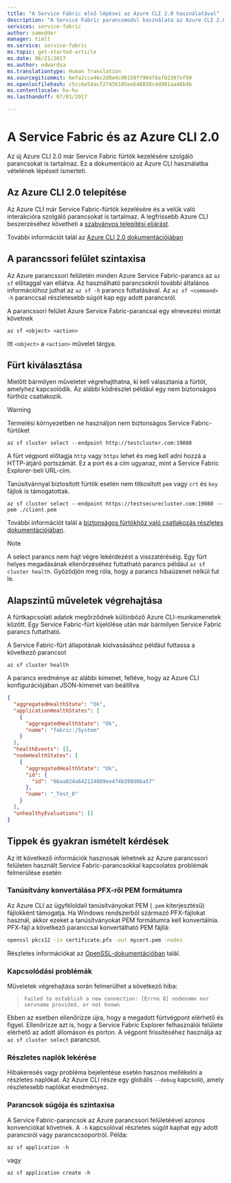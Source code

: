 ```yaml
---
title: "A Service Fabric első lépései az Azure CLI 2.0 használatával"
description: "A Service Fabric parancsmodul használata az Azure CLI 2.0 verziójában többek között fürt csatlakoztatására és alkalmazások kezelésére"
services: service-fabric
author: samedder
manager: timlt
ms.service: service-fabric
ms.topic: get-started-article
ms.date: 06/21/2017
ms.author: edwardsa
ms.translationtype: Human Translation
ms.sourcegitcommit: 6efa2cca46c2d8e4c00150ff964f8af02397ef99
ms.openlocfilehash: c5cc6e54acf27456185eeb48858c4d981aa46b4b
ms.contentlocale: hu-hu
ms.lasthandoff: 07/01/2017

---
```

<a id="service-fabric-and-azure-cli-20" class="xliff"></a>

# A Service Fabric és az Azure CLI 2.0

Az új Azure CLI 2.0 már Service Fabric fürtök kezelésére szolgáló parancsokat is tartalmaz. Ez a dokumentáció az Azure CLI használatba vételének lépéseit ismerteti.

<a id="install-azure-cli-20" class="xliff"></a>

## Az Azure CLI 2.0 telepítése

Az Azure CLI már Service Fabric-fürtök kezelésére és a velük való interakcióra szolgáló parancsokat is tartalmaz. A legfrissebb Azure CLI beszerzéséhez követheti a [szabványos telepítési eljárást](https://docs.microsoft.com/en-us/cli/azure/install-azure-cli).

További információt talál az [Azure CLI 2.0 dokumentációjában](https://docs.microsoft.com/en-us/cli/azure/overview)

<a id="cli-syntax" class="xliff"></a>

## A parancssori felület szintaxisa

Az Azure parancssori felületén minden Azure Service Fabric-parancs az `az sf` előtaggal van ellátva. Az használható parancsokról további általános információhoz juthat az `az sf -h` parancs futtatásával. Az `az sf <command> -h` paranccsal részletesebb súgót kap egy adott parancsról.

A parancssori felület Azure Service Fabric-parancsai egy elnevezési mintát követnek

```azurecli
az sf <object> <action>
```

Itt `<object>` a `<action>` művelet tárgya.

<a id="selecting-a-cluster" class="xliff"></a>

## Fürt kiválasztása

Mielőtt bármilyen műveletet végrehajthatna, ki kell választania a fürtöt, amelyhez kapcsolódik. Az alábbi kódrészlet például egy nem biztonságos fürthöz csatlakozik.

> [!WARNING]
> Termelési környezetben ne használjon nem biztonságos Service Fabric-fürtöket

```azurecli
az sf cluster select --endpoint http://testcluster.com:19080
```

A fürt végpont előtagja `http` vagy `https` lehet és meg kell adni hozzá a HTTP-átjáró portszámát. Ez a port és a cím ugyanaz, mint a Service Fabric Explorer-beli URL-cím.

Tanúsítvánnyal biztosított fürtök esetén nem titkosított `pem` vagy `crt` és `key` fájlok is támogatottak.

```azurecli
az sf cluster select --endpoint https://testsecurecluster.com:19080 --pem ./client.pem
```

További információt talál a [biztonságos fürtökhöz való csatlakozás részletes dokumentációjában](service-fabric-connect-to-secure-cluster.md).

> [!NOTE]
> A select parancs nem hajt végre lekérdezést a visszatéréséig. Egy fürt helyes megadásának ellenőrzéséhez futtatható parancs például `az sf cluster health`. Győződjön meg róla, hogy a parancs hibaüzenet nélkül fut le.

<a id="performing-basic-operations" class="xliff"></a>

## Alapszintű műveletek végrehajtása

A fürtkapcsolati adatok megőrződnek különböző Azure CLI-munkamenetek között. Egy Service Fabric-fürt kijelölése után már bármilyen Service Fabric parancs futtatható.

A Service Fabric-fürt állapotának kiolvasásához például futtassa a következő parancsot

```azurecli
az sf cluster health
```

A parancs eredménye az alábbi kimenet, feltéve, hogy az Azure CLI konfigurációjában JSON-kimenet van beállítva

```json
{
  "aggregatedHealthState": "Ok",
  "applicationHealthStates": [
    {
      "aggregatedHealthState": "Ok",
      "name": "fabric:/System"
    }
  ],
  "healthEvents": [],
  "nodeHealthStates": [
    {
      "aggregatedHealthState": "Ok",
      "id": {
        "id": "66aa824a642124089ee474b398d06a57"
      },
      "name": "_Test_0"
    }
  ],
  "unhealthyEvaluations": []
}
```

<a id="tips-and-faq" class="xliff"></a>

## Tippek és gyakran ismételt kérdések

Az itt következő információk hasznosak lehetnek az Azure parancssori felületen használt Service Fabric-parancsokkal kapcsolatos problémák felmerülése esetén

<a id="converting-a-certificate-from-pfx-to-pem" class="xliff"></a>

### Tanúsítvány konvertálása PFX-ről PEM formátumra

Az Azure CLI az ügyféloldali tanúsítványokat PEM (`.pem` kiterjesztésű) fájlokként támogatja. Ha Windows rendszerből származó PFX-fájlokat használ, akkor ezeket a tanúsítványokat PEM formátumra kell konvertálnia. PFX-fájl a következő paranccsal konvertálható PEM fájllá:

```bash
openssl pkcs12 -in certificate.pfx -out mycert.pem -nodes
```

Részletes információkat az [OpenSSL-dokumentációban](https://www.openssl.org/docs/man1.0.1/apps/pkcs12.html) talál.

<a id="connection-issues" class="xliff"></a>

### Kapcsolódási problémák

Műveletek végrehajtása során felmerülhet a következő hiba:

> `Failed to establish a new connection: [Errno 8] nodename nor servname provided, or not known`

Ebben az esetben ellenőrizze újra, hogy a megadott fürtvégpont elérhető és figyel. Ellenőrizze azt is, hogy a Service Fabric Explorer felhasználói felülete elérhető az adott állomáson és porton. A végpont frissítéséhez használja az `az sf cluster select` parancsot.

<a id="getting-detailed-logs" class="xliff"></a>

### Részletes naplók lekérése

Hibakeresés vagy probléma bejelentése esetén hasznos mellékelni a részletes naplókat. Az Azure CLI része egy globális `--debug` kapcsoló, amely részletesebb naplókat eredményez.

<a id="command-help-and-syntax" class="xliff"></a>

### Parancsok súgója és szintaxisa

A Service Fabric-parancsok az Azure parancssori felületéével azonos konvenciókat követnek. A `-h` kapcsolóval részletes súgót kaphat egy adott parancsról vagy parancscsoportról. Példa:

```azurecli
az sf application -h
```

vagy

```azurecli
az sf application create -h
```

